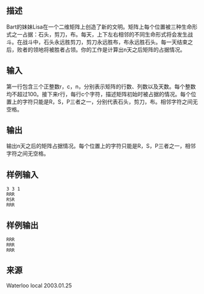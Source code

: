 ## 描述


Bart的妹妹Lisa在一个二维矩阵上创造了新的文明。矩阵上每个位置被三种生命形式之一占据：石头，剪刀，布。每天，上下左右相邻的不同生命形式将会发生战斗。在战斗中，石头永远胜剪刀，剪刀永远胜布，布永远胜石头。每一天结束之后，败者的领地将被胜者占领。你的工作是计算出n天之后矩阵的占据情况。

## 输入


第一行包含三个正整数r，c，n，分别表示矩阵的行数、列数以及天数。每个整数均不超过100。接下来r行，每行c个字符，描述矩阵初始时被占据的情况。每个位置上的字符只能是R，S，P三者之一，分别代表石头，剪刀，布。相邻字符之间无空格。

## 输出


输出n天之后的矩阵占据情况。每个位置上的字符只能是R，S，P三者之一，相邻字符之间无空格。

## 样例输入


```
3 3 1
RRR
RSR
RRR

```


## 样例输出


```
RRR
RRR
RRR

```


## 来源


Waterloo local 2003.01.25


